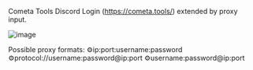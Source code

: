 Cometa Tools Discord Login (https://cometa.tools/) extended by proxy input. 

![image](https://user-images.githubusercontent.com/85097063/219974270-e3a79ba2-90c0-4ccf-9a90-db009a48a1db.png)

Possible proxy formats: 
⚙️ip:port:username:password
⚙️protocol://username:password@ip:port
⚙️username:password@ip:port
